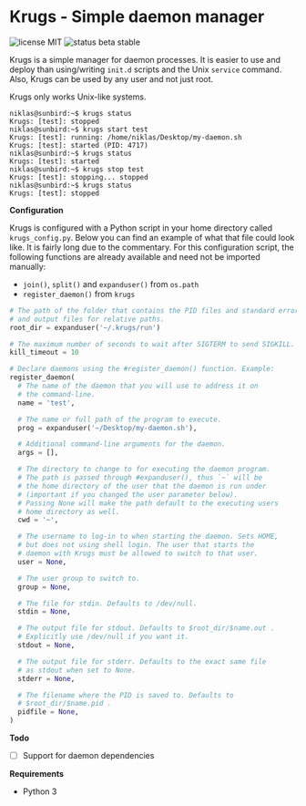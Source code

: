 # Krugs - Simple daemon manager

![license MIT](http://i.imgur.com/uc37iNC.png) ![status beta stable](http://i.imgur.com/4SVCaU2.png)

Krugs is a simple manager for daemon processes. It is easier to use and
deploy than using/writing `init.d` scripts and the Unix `service` command.
Also, Krugs can be used by any user and not just root.

Krugs only works Unix-like systems.

    niklas@sunbird:~$ krugs status
    Krugs: [test]: stopped
    niklas@sunbird:~$ krugs start test
    Krugs: [test]: running: /home/niklas/Desktop/my-daemon.sh
    Krugs: [test]: started (PID: 4717)
    niklas@sunbird:~$ krugs status
    Krugs: [test]: started
    niklas@sunbird:~$ krugs stop test
    Krugs: [test]: stopping... stopped
    niklas@sunbird:~$ krugs status
    Krugs: [test]: stopped

__Configuration__

Krugs is configured with a Python script in your home directory called
`krugs_config.py`. Below you can find an example of what that file could
look like. It is fairly long due to the commentary. For this configuration
script, the following functions are already available and need not be
imported manually:

* `join()`, `split()` and `expanduser()` from `os.path`
* `register_daemon()` from `krugs`

```python
# The path of the folder that contains the PID files and standard error
# and output files for relative paths.
root_dir = expanduser('~/.krugs/run')

# The maximum number of seconds to wait after SIGTERM to send SIGKILL.
kill_timeout = 10

# Declare daemons using the #register_daemon() function. Example:
register_daemon(
  # The name of the daemon that you will use to address it on
  # the command-line.
  name = 'test',

  # The name or full path of the program to execute.
  prog = expanduser('~/Desktop/my-daemon.sh'),

  # Additional command-line arguments for the daemon.
  args = [],

  # The directory to change to for executing the daemon program.
  # The path is passed through #expanduser(), thus `~` will be
  # the home directory of the user that the daemon is run under
  # (important if you changed the user parameter below).
  # Passing None will make the path default to the executing users
  # home directory as well.
  cwd = '~',

  # The username to log-in to when starting the daemon. Sets HOME,
  # but does not using shell login. The user that starts the
  # daemon with Krugs must be allowed to switch to that user.
  user = None,

  # The user group to switch to.
  group = None,

  # The file for stdin. Defaults to /dev/null.
  stdin = None,

  # The output file for stdout. Defaults to $root_dir/$name.out .
  # Explicitly use /dev/null if you want it.
  stdout = None,

  # The output file for stderr. Defaults to the exact same file
  # as stdout when set to None.
  stderr = None,

  # The filename where the PID is saved to. Defaults to
  # $root_dir/$name.pid .
  pidfile = None,
)
```

__Todo__

* [ ] Support for daemon dependencies

__Requirements__

* Python 3
